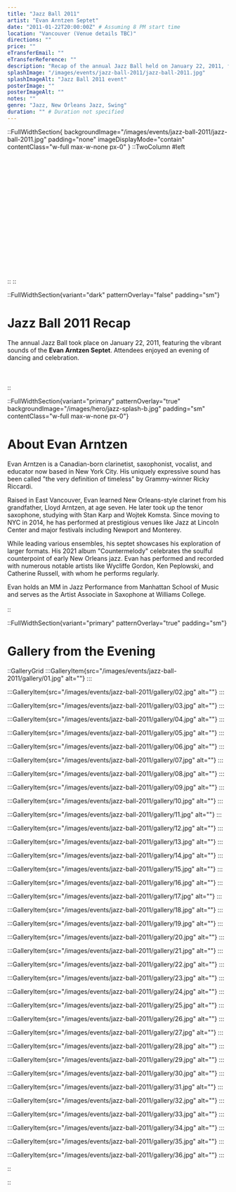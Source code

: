 ```yaml
---
title: "Jazz Ball 2011"
artist: "Evan Arntzen Septet"
date: "2011-01-22T20:00:00Z" # Assuming 8 PM start time
location: "Vancouver (Venue details TBC)"
directions: ""
price: ""
eTransferEmail: ""
eTransferReference: ""
description: "Recap of the annual Jazz Ball held on January 22, 2011, featuring live music by the Evan Arntzen Septet."
splashImage: "/images/events/jazz-ball-2011/jazz-ball-2011.jpg"
splashImageAlt: "Jazz Ball 2011 event"
posterImage: ""
posterImageAlt: ""
notes: ""
genre: "Jazz, New Orleans Jazz, Swing"
duration: "" # Duration not specified
---
```


::FullWidthSection{ backgroundImage="/images/events/jazz-ball-2011/jazz-ball-2011.jpg" padding="none" imageDisplayMode="contain" contentClass="w-full max-w-none px-0" }
::TwoColumn
#left
<br><br><br/>
<br><br><br/>
<br><br><br/>
<br><br><br/>
<br><br><br/>
<br><br><br/>
::
::

::FullWidthSection{variant="dark" patternOverlay="false" padding="sm"}

# Jazz Ball 2011 Recap

The annual Jazz Ball took place on January 22, 2011, featuring the vibrant sounds of the **Evan Arntzen Septet**. Attendees enjoyed an evening of dancing and celebration.
<br></br>
<br></br>
::

::FullWidthSection{variant="primary" patternOverlay="true" backgroundImage="/images/hero/jazz-splash-b.jpg" padding="sm" contentClass="w-full max-w-none px-0"}

# About Evan Arntzen

Evan Arntzen is a Canadian-born clarinetist, saxophonist, vocalist, and educator now based in New York City. His uniquely expressive sound has been called "the very definition of timeless" by Grammy-winner Ricky Riccardi.

Raised in East Vancouver, Evan learned New Orleans-style clarinet from his grandfather, Lloyd Arntzen, at age seven. He later took up the tenor saxophone, studying with Stan Karp and Wojtek Komsta. Since moving to NYC in 2014, he has performed at prestigious venues like Jazz at Lincoln Center and major festivals including Newport and Monterey.

While leading various ensembles, his septet showcases his exploration of larger formats. His 2021 album "Countermelody" celebrates the soulful counterpoint of early New Orleans jazz. Evan has performed and recorded with numerous notable artists like Wycliffe Gordon, Ken Peplowski, and Catherine Russell, with whom he performs regularly.

Evan holds an MM in Jazz Performance from Manhattan School of Music and serves as the Artist Associate in Saxophone at Williams College.
<br></br>
::

::FullWidthSection{variant="primary" patternOverlay="true" padding="sm"}

# Gallery from the Evening

::GalleryGrid
:::GalleryItem{src="/images/events/jazz-ball-2011/gallery/01.jpg" alt=""}
:::

:::GalleryItem{src="/images/events/jazz-ball-2011/gallery/02.jpg" alt=""}
:::

:::GalleryItem{src="/images/events/jazz-ball-2011/gallery/03.jpg" alt=""}
:::

:::GalleryItem{src="/images/events/jazz-ball-2011/gallery/04.jpg" alt=""}
:::

:::GalleryItem{src="/images/events/jazz-ball-2011/gallery/05.jpg" alt=""}
:::

:::GalleryItem{src="/images/events/jazz-ball-2011/gallery/06.jpg" alt=""}
:::

:::GalleryItem{src="/images/events/jazz-ball-2011/gallery/07.jpg" alt=""}
:::

:::GalleryItem{src="/images/events/jazz-ball-2011/gallery/08.jpg" alt=""}
:::

:::GalleryItem{src="/images/events/jazz-ball-2011/gallery/09.jpg" alt=""}
:::

:::GalleryItem{src="/images/events/jazz-ball-2011/gallery/10.jpg" alt=""}
:::

:::GalleryItem{src="/images/events/jazz-ball-2011/gallery/11.jpg" alt=""}
:::

:::GalleryItem{src="/images/events/jazz-ball-2011/gallery/12.jpg" alt=""}
:::

:::GalleryItem{src="/images/events/jazz-ball-2011/gallery/13.jpg" alt=""}
:::

:::GalleryItem{src="/images/events/jazz-ball-2011/gallery/14.jpg" alt=""}
:::

:::GalleryItem{src="/images/events/jazz-ball-2011/gallery/15.jpg" alt=""}
:::

:::GalleryItem{src="/images/events/jazz-ball-2011/gallery/16.jpg" alt=""}
:::

:::GalleryItem{src="/images/events/jazz-ball-2011/gallery/17.jpg" alt=""}
:::

:::GalleryItem{src="/images/events/jazz-ball-2011/gallery/18.jpg" alt=""}
:::

:::GalleryItem{src="/images/events/jazz-ball-2011/gallery/19.jpg" alt=""}
:::

:::GalleryItem{src="/images/events/jazz-ball-2011/gallery/20.jpg" alt=""}
:::

:::GalleryItem{src="/images/events/jazz-ball-2011/gallery/21.jpg" alt=""}
:::

:::GalleryItem{src="/images/events/jazz-ball-2011/gallery/22.jpg" alt=""}
:::

:::GalleryItem{src="/images/events/jazz-ball-2011/gallery/23.jpg" alt=""}
:::

:::GalleryItem{src="/images/events/jazz-ball-2011/gallery/24.jpg" alt=""}
:::

:::GalleryItem{src="/images/events/jazz-ball-2011/gallery/25.jpg" alt=""}
:::

:::GalleryItem{src="/images/events/jazz-ball-2011/gallery/26.jpg" alt=""}
:::

:::GalleryItem{src="/images/events/jazz-ball-2011/gallery/27.jpg" alt=""}
:::

:::GalleryItem{src="/images/events/jazz-ball-2011/gallery/28.jpg" alt=""}
:::

:::GalleryItem{src="/images/events/jazz-ball-2011/gallery/29.jpg" alt=""}
:::

:::GalleryItem{src="/images/events/jazz-ball-2011/gallery/30.jpg" alt=""}
:::

:::GalleryItem{src="/images/events/jazz-ball-2011/gallery/31.jpg" alt=""}
:::

:::GalleryItem{src="/images/events/jazz-ball-2011/gallery/32.jpg" alt=""}
:::

:::GalleryItem{src="/images/events/jazz-ball-2011/gallery/33.jpg" alt=""}
:::

:::GalleryItem{src="/images/events/jazz-ball-2011/gallery/34.jpg" alt=""}
:::

:::GalleryItem{src="/images/events/jazz-ball-2011/gallery/35.jpg" alt=""}
:::

:::GalleryItem{src="/images/events/jazz-ball-2011/gallery/36.jpg" alt=""}
:::

::

::
